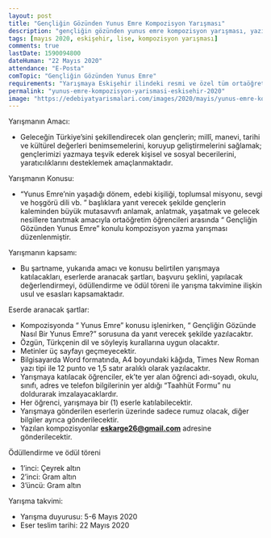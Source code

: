 ```yaml
---
layout: post
title: "Gençliğin Gözünden Yunus Emre Kompozisyon Yarışması"
description: "gençliğin gözünden yunus emre kompozisyon yarışması, yazı yazma yarışması"
tags: [mayıs 2020, eskişehir, lise, kompozisyon yarışması]
comments: true
lastDate: 1590094800    
dateHuman: "22 Mayıs 2020" 
attendance: "E-Posta"
comTopic: "Gençliğin Gözünden Yunus Emre"
requirements: "Yarışmaya Eskişehir ilindeki resmi ve özel tüm ortaöğretim okulları öğrencileri katılacaktır."
permalink: "yunus-emre-kompozisyon-yarismasi-eskisehir-2020"
image: "https://edebiyatyarismalari.com/images/2020/mayis/yunus-emre-kompozisyon-yarismasi.jpg"
---
```


Yarışmanın Amacı:  
- Geleceğin Türkiye’sini şekillendirecek olan gençlerin; millî, manevi, tarihi ve kültürel değerleri benimsemelerini, koruyup geliştirmelerini sağlamak; gençlerimizi yazmaya teşvik ederek kişisel ve sosyal becerilerini, yaratıcılıklarını desteklemek amaçlanmaktadır.

Yarışmanın Konusu:  
- “Yunus Emre’nin yaşadığı dönem, edebi kişiliği, toplumsal misyonu, sevgi ve hoşgörü dili vb. ” başlıklara yanıt verecek şekilde gençlerin kaleminden büyük mutasavvıfı anlamak, anlatmak, yaşatmak ve gelecek nesillere tanıtmak amacıyla ortaöğretim öğrencileri arasında “ Gençliğin Gözünden Yunus Emre” konulu kompozisyon yazma yarışması düzenlenmiştir.

Yarışmanın kapsamı:  
- Bu şartname, yukarıda amacı ve konusu belirtilen yarışmaya katılacakları, eserlerde aranacak şartları, başvuru şeklini, yapılacak değerlendirmeyi, ödüllendirme ve ödül töreni ile yarışma takvimine ilişkin usul ve esasları kapsamaktadır.

Eserde aranacak şartlar:  
- Kompozisyonda “ Yunus Emre” konusu işlenirken, “ Gençliğin Gözünde Nasıl Bir Yunus Emre?” sorusuna da yanıt verecek şekilde yazılacaktır.
- Özgün, Türkçenin dil ve söyleyiş kurallarına uygun olacaktır.
- Metinler üç sayfayı geçmeyecektir.
- Bilgisayarda Word formatında, A4 boyundaki kâğıda, Times New Roman yazı tipi ile 12 punto ve 1,5 satır aralıklı olarak yazılacaktır.
- Yarışmaya katılacak öğrenciler, ek’te yer alan öğrenci adı-soyadı, okulu, sınıfı, adres ve telefon bilgilerinin yer aldığı “Taahhüt Formu” nu doldurarak imzalayacaklardır.
- Her öğrenci, yarışmaya bir (1) eserle katılabilecektir.
- Yarışmaya gönderilen eserlerin üzerinde sadece rumuz olacak, diğer bilgiler ayrıca gönderilecektir.
- Yazılan kompozisyonlar **eskarge26@gmail.com** adresine gönderilecektir.

Ödüllendirme ve ödül töreni
- 1’inci: Çeyrek altın
- 2’inci: Gram altın
- 3’üncü: Gram altın

Yarışma takvimi:  
- Yarışma duyurusu: 5-6 Mayıs 2020 
- Eser teslim tarihi: 22 Mayıs 2020